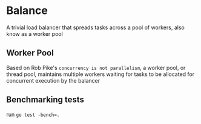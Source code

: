 # Balance

A trivial load balancer that spreads tasks across a pool of workers, also know as a worker pool

## Worker Pool

Based on Rob Pike's `concurrency is not parallelism`, a worker pool, or thread pool, maintains multiple workers waiting for tasks to be allocated for concurrent execution by the balancer

## Benchmarking tests

run `go test -bench=.`
